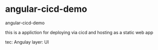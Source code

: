 # angular-cicd-demo
angular-cicd-demo

this is a appliction for deploying via cicd and hosting as a static web app 

tec: Angulay 
layer: UI 